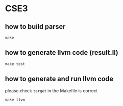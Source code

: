 # CSE3

## how to build parser

```
make
```

## how to generate llvm code (result.ll)

```
make test
```

## how to generate and run llvm code

please check `target` in the Makefile is correct

```
make llvm
```